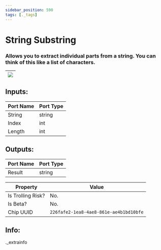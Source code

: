 ```yaml
---
sidebar_position: 590
tags: [._tags]
---
```


# String Substring


### Allows you to extract individual parts from a string. You can think of this like a list of characters.

| ![](https://images-ext-2.discordapp.net/external/MPmIaQzlEPmgGWlgi-WxBBXt0Bjv_zWPkg1y1f_sy3s/https/www.recroomcircuits.com/image/circuit/absolute-value?width=206&height=108) |
|-----|

## Inputs:
| Port Name | Port Type |
|-----------|-----------|
| String | string |
| Index | int |
| Length | int |

## Outputs:
| Port Name | Port Type |
|-----------|-----------|
| Result | string | 

| Property  | Value |
|-------------------|-----------|
| Is Trolling Risk? | No. |
| Is Beta? | No. |
| Chip UUID | `226fafe2-1ea8-4ae8-861e-ae4b1bd10bfe` |

## Info:
._extrainfo